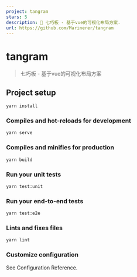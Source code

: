 ```yaml
---
project: tangram
stars: 5
description: 🍔 七巧板 - 基于vue的可视化布局方案.
url: https://github.com/Marinerer/tangram
---
```


tangram
=======

> 七巧板 - 基于vue的可视化布局方案

Project setup
-------------

```
yarn install
```

### Compiles and hot-reloads for development

```
yarn serve
```

### Compiles and minifies for production

```
yarn build
```

### Run your unit tests

```
yarn test:unit
```

### Run your end-to-end tests

```
yarn test:e2e
```

### Lints and fixes files

```
yarn lint
```

### Customize configuration

See Configuration Reference.
